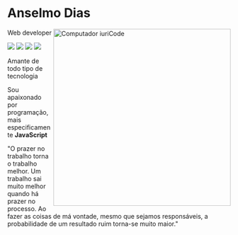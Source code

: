 <h1>Anselmo Dias</h1>
<img src="https://github.com/user-attachments/assets/e0955d6f-345a-44c8-bedb-4a6c55b9e042" min-width="400px" max-width="400px" width="400px" align="right" alt="Computador iuriCode">

Web developer


<p align="left">
  <a href="mailto:anselmodias1617@gmail.com" alt="Gmail">
  <img src="https://img.shields.io/badge/-Gmail-0288d1?style=flat-square&labelColor=0288d1&logo=gmail&logoColor=white&link=LINK-DO-SEU-EMAIL" /></a>

  <a href="https://www.linkedin.com/in/anselmo-dias-73a990231" alt="Linkedin">
  <img src="https://img.shields.io/badge/-Linkedin-0288d1?style=flat-square&logo=Linkedin&logoColor=white&link=LINK-DO-SEU-LINKEDIN" /></a>

  <a href="https://api.whatsapp.com/send?phone=5579981057602&" alt="WhatsApp">
  <img src="https://img.shields.io/badge/-WhatsApp-0288d1?style=flat-square&labelColor=0288d1&logo=whatsapp&logoColor=white&link=API-DO-SEU-WHATSAPP"/></a>

  <a href="https://www.instagram.com/_anselmo.dev/" alt="Instagram">
  <img src="https://img.shields.io/badge/-Instagram-0288d1?style=flat-square&labelColor=0288d1&logo=instagram&logoColor=white&link=LINK-DO-SEU-INSTAGRAM"/></a>
</p>  

<p> Amante de todo tipo de tecnologia </p>
<p>Sou apaixonado por programação, mais especificamente <strong>JavaScript</strong></p>

<p align="left"> "O prazer no trabalho torna o trabalho melhor. Um trabalho sai muito melhor quando há prazer no processo. Ao fazer as coisas de má vontade, mesmo que sejamos responsáveis, a probabilidade de um resultado ruim torna-se muito maior."</p>

